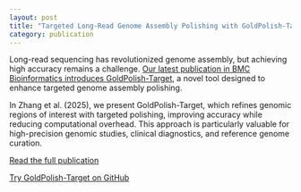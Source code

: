 ```yaml
---  
layout: post  
title: "Targeted Long-Read Genome Assembly Polishing with GoldPolish-Target"
category: publication
---  
```


Long-read sequencing has revolutionized genome assembly, but achieving high accuracy remains a challenge. [Our latest publication in BMC Bioinformatics introduces GoldPolish-Target](https://doi.org/10.1186/s12859-025-06091-7), a novel tool designed to enhance targeted genome assembly polishing.

In Zhang et al. (2025), we present GoldPolish-Target, which refines genomic regions of interest with targeted polishing, improving accuracy while reducing computational overhead. This approach is particularly valuable for high-precision genomic studies, clinical diagnostics, and reference genome curation.

[Read the full publication](https://doi.org/10.1186/s12859-025-06091-7)

[Try GoldPolish-Target on GitHub](https://github.com/bcgsc/goldpolish)
